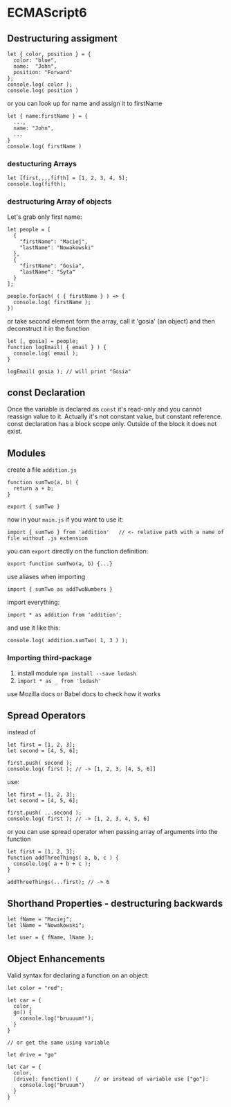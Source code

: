 # ECMAScript6

## Destructuring assigment 

```
let { color, position } = { 
  color: "blue",
  name:  "John", 
  position: "Forward"
};
console.log( color );
console.log( position )
```

or you can look up for name and assign it to firstName
```
let { name:firstName } = {
  ...,
  name: "John",
  ... 
}
console.log( firstName )
```

### destucturing Arrays

```
let [first,,,,fifth] = [1, 2, 3, 4, 5];
console.log(fifth);
```

### destructuring Array of objects 

Let's grab only first name:
```
let people = [
  {
    "firstName": "Maciej",
    "lastName": "Nowakowski"
  },
  { 
    "firstName": "Gosia",
    "lastName": "Syta"
  }
];

people.forEach( ( { firstName } ) => {
  console.log( firstName );
})
```

or  take second element form the array, call it 'gosia' (an object) and then deconstruct it in the function

```
let [, gosia] = people;
function logEmail( { email } ) {
  console.log( email );
}

logEmail( gosia ); // will print "Gosia"
```

## const Declaration

Once the variable is declared as `const` it's read-only and you cannot reassign value to it.
Actually it's not constant value, but constant reference. 
const declaration has a block scope only. Outside of the block it does not exist.


## Modules

create a file `addition.js`

```
function sumTwo(a, b) {
  return a + b;
}

export { sumTwo }
```

now in your `main.js` if you want to use it:

```
import { sumTwo } from 'addition'   // <- relative path with a name of file without .js extension

```

you can `export` directly on the function definition: 
```
export function sumTwo(a, b) {...}
```

use aliases when importing 

```
import { sumTwo as addTwoNumbers }
```

import everything:

```
import * as addition from 'addition';
```

and use it like this:

```
console.log( addition.sumTwo( 1, 3 ) );
```

### Importing third-package 

1. install module `npm install --save lodash`
2. `import * as _ from 'lodash'`

use Mozilla docs or Babel docs to check how it works



## Spread Operators

instead of 

```
let first = [1, 2, 3];
let second = [4, 5, 6];

first.push( second ); 
console.log( first ); // -> [1, 2, 3, [4, 5, 6]]
```

use:


```
let first = [1, 2, 3];
let second = [4, 5, 6];

first.push( ...second ); 
console.log( first ); // -> [1, 2, 3, 4, 5, 6]
```

or you can use spread operator when passing array of arguments into the function

```
let first = [1, 2, 3];
function addThreeThings( a, b, c ) {
  console.log( a + b + c );
}

addThreeThings(...first); // -> 6
```


## Shorthand Properties - destructuring backwards

```
let fName = "Maciej";
let lName = "Nowakowski";

let user = { fName, lName };
```


## Object Enhancements

Valid syntax for declaring a function on an object:

```
let color = "red";

let car = {
  color,
  go() {
    console.log("bruuuum!");
  }
}

// or get the same using variable

let drive = "go"

let car = {
  color,
  [drive]: function() {     // or instead of variable use ["go"]:
    console.log("bruuum")
  }
}

```







